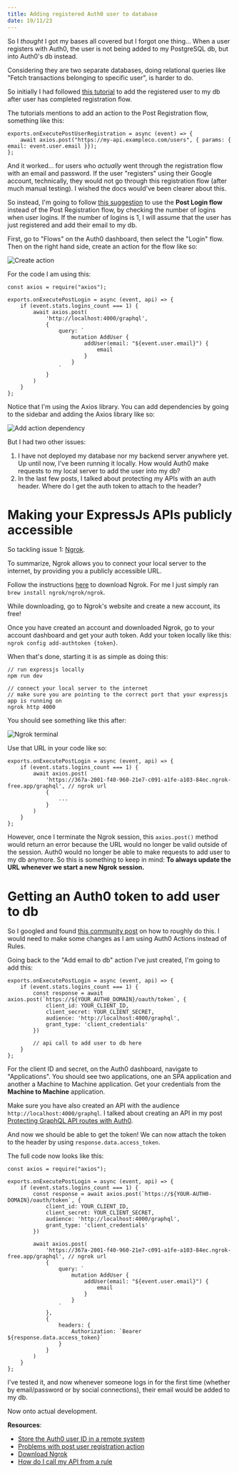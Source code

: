 ```yaml
---
title: Adding registered Auth0 user to database
date: 19/11/23
---
```


So I _thought_ I got my bases all covered but I forgot one thing... When a user registers with Auth0, the user is not being added to my PostgreSQL db, but into Auth0's db instead.

Considering they are two separate databases, doing relational queries like "Fetch transactions belonging to specific user", is harder to do.

So initially I had followed [this tutorial](https://auth0.com/docs/customize/actions/flows-and-triggers/post-user-registration-flow#store-the-auth0-user-id-in-a-remote-system) to add the registered user to my db after user has completed registration flow.

The tutorials mentions to add an action to the Post Registration flow, something like this:

```
exports.onExecutePostUserRegistration = async (event) => {
    await axios.post("https://my-api.exampleco.com/users", { params: { email: event.user.email }});
};
```

And it worked... for users who _actually_ went through the registration flow with an email and password. If the user "registers" using their Google account, technically, they would not go through this registration flow (after much manual testing). I wished the docs would've been clearer about this.

So instead, I'm going to follow [this suggestion](https://community.auth0.com/t/problems-with-post-user-registration-action/101314) to use the **Post Login flow** instead of the Post Registration flow, by checking the number of logins when user logins. If the number of logins is 1, I will assume that the user has just registered and add their email to my db.

First, go to "Flows" on the Auth0 dashboard, then select the "Login" flow. Then on the right hand side, create an action for the flow like so:

![Create action](./images/19th_nov_23_1.png)

For the code I am using this:

```
const axios = require("axios");

exports.onExecutePostLogin = async (event, api) => {
    if (event.stats.logins_count === 1) {
        await axios.post(
            'http://localhost:4000/graphql',
            {
                query: `
                    mutation AddUser {
                        addUser(email: "${event.user.email}") {
                            email
                        }
                    }
                `
            }
        )
    }
};
```

Notice that I'm using the Axios library. You can add dependencies by going to the sidebar and adding the Axios library like so:

![Add action dependency](./images/19th_nov_23_3.png)

But I had two other issues:

1. I have not deployed my database nor my backend server anywhere yet. Up until now, I've been running it locally. How would Auth0 make requests to my local server to add the user into my db?
1. In the last few posts, I talked about protecting my APIs with an auth header. Where do I get the auth token to attach to the header?

# Making your ExpressJs APIs publicly accessible

So tackling issue 1: [Ngrok](https://ngrok.com/).

To summarize, Ngrok allows you to connect your local server to the internet, by providing you a publicly accessible URL.

Follow the instructions [here](https://ngrok.com/download) to download Ngrok. For me I just simply ran `brew install ngrok/ngrok/ngrok`.

While downloading, go to Ngrok's website and create a new account, its free!

Once you have created an account and downloaded Ngrok, go to your account dashboard and get your auth token. Add your token locally like this: `ngrok config add-authtoken {token}`.

When that's done, starting it is as simple as doing this:

```
// run expressjs locally
npm run dev

// connect your local server to the internet
// make sure you are pointing to the correct port that your expressjs app is running on
ngrok http 4000
```

You should see something like this after:

![Ngrok terminal](./images/19th_nov_23_2.png)

Use that URL in your code like so:

```
exports.onExecutePostLogin = async (event, api) => {
    if (event.stats.logins_count === 1) {
        await axios.post(
            'https://367a-2001-f40-960-21e7-c091-a1fe-a103-84ec.ngrok-free.app/graphql', // ngrok url
            {
                ...
            }
        )
    }
};
```

However, once I terminate the Ngrok session, this `axios.post()` method would return an error because the URL would no longer be valid outside of the session. Auth0 would no longer be able to make requests to add user to my db anymore. So this is something to keep in mind: **To always update the URL whenever we start a new Ngrok session.**

# Getting an Auth0 token to add user to db

So I googled and found [this community post](https://community.auth0.com/t/how-do-i-call-my-api-from-a-rule/41309) on how to roughly do this. I would need to make some changes as I am using Auth0 Actions instead of Rules.

Going back to the "Add email to db" action I've just created, I'm going to add this:

```
exports.onExecutePostLogin = async (event, api) => {
    if (event.stats.logins_count === 1) {
        const response = await axios.post(`https://${YOUR_AUTH0_DOMAIN}/oauth/token`, {
            client_id: YOUR_CLIENT_ID,
            client_secret: YOUR_CLIENT_SECRET,
            audience: 'http://localhost:4000/graphql',
            grant_type: 'client_credentials'
        })

        // api call to add user to db here
    }
};
```

For the client ID and secret, on the Auth0 dashboard, navigate to "Applications". You should see two applications, one an SPA application and another a Machine to Machine application. Get your credentials from the **Machine to Machine** application.

Make sure you have also created an API with the audience `http://localhost:4000/graphql`. I talked about creating an API in my post [Protecting GraphQL API routes with Auth0](#protecting-graphql-api-routes-with-auth0).

And now we should be able to get the token! We can now attach the token to the header by using `response.data.access_token`.

The full code now looks like this:

```
const axios = require("axios");

exports.onExecutePostLogin = async (event, api) => {
    if (event.stats.logins_count === 1) {
        const response = await axios.post(`https://${YOUR-AUTH0-DOMAIN}/oauth/token`, {
            client_id: YOUR_CLIENT_ID,
            client_secret: YOUR_CLIENT_SECRET,
            audience: 'http://localhost:4000/graphql',
            grant_type: 'client_credentials'
        })

        await axios.post(
            'https://367a-2001-f40-960-21e7-c091-a1fe-a103-84ec.ngrok-free.app/graphql', // ngrok url
            {
                query: `
                    mutation AddUser {
                        addUser(email: "${event.user.email}") {
                            email
                        }
                    }
                `
            },
            {
                headers: {
                    Authorization: `Bearer ${response.data.access_token}`
                }
            }
        )
    }
};
```

I've tested it, and now whenever someone logs in for the first time (whether by email/password or by social connections), their email would be added to my db.

Now onto actual development.

**Resources**:

-   [Store the Auth0 user ID in a remote system](https://auth0.com/docs/customize/actions/flows-and-triggers/post-user-registration-flow#store-the-auth0-user-id-in-a-remote-system)
-   [Problems with post user registration action](https://community.auth0.com/t/problems-with-post-user-registration-action/101314)
-   [Download Ngrok](https://ngrok.com/download)
-   [How do I call my API from a rule](https://community.auth0.com/t/how-do-i-call-my-api-from-a-rule/41309)
